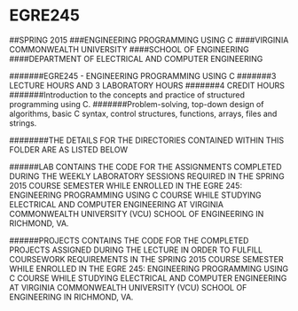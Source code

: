 # EGRE245
##SPRING 2015
###ENGINEERING PROGRAMMING USING C
####VIRGINIA COMMONWEALTH UNIVERSITY
####SCHOOL OF ENGINEERING
####DEPARTMENT OF ELECTRICAL AND COMPUTER ENGINEERING

#######EGRE245 - ENGINEERING PROGRAMMING USING C
#######3 LECTURE HOURS AND 3 LABORATORY HOURS
#######4 CREDIT HOURS
#######Introduction to the concepts and practice of structured programming using C.
#######Problem-solving, top-down design of algorithms, basic C syntax, control structures, functions, arrays, files and strings.


########THE DETAILS FOR THE DIRECTORIES CONTAINED WITHIN THIS FOLDER ARE AS LISTED BELOW

######LAB
    CONTAINS THE CODE FOR THE ASSIGNMENTS COMPLETED DURING THE WEEKLY LABORATORY SESSIONS REQUIRED IN THE SPRING 2015
    COURSE SEMESTER WHILE ENROLLED IN THE EGRE 245: ENGINEERING PROGRAMMING USING C COURSE WHILE STUDYING ELECTRICAL
    AND COMPUTER ENGINEERING AT VIRGINIA COMMONWEALTH UNIVERSITY (VCU) SCHOOL OF ENGINEERING IN RICHMOND, VA.

######PROJECTS
    CONTAINS THE CODE FOR THE COMPLETED PROJECTS ASSIGNED DURING THE LECTURE IN ORDER TO FULFILL COURSEWORK REQUIREMENTS
    IN THE SPRING 2015 COURSE SEMESTER WHILE ENROLLED IN THE EGRE 245: ENGINEERING PROGRAMMING USING C COURSE WHILE STUDYING
    ELECTRICAL AND COMPUTER ENGINEERING AT VIRGINIA COMMONWEALTH UNIVERSITY (VCU) SCHOOL OF ENGINEERING IN RICHMOND, VA.
